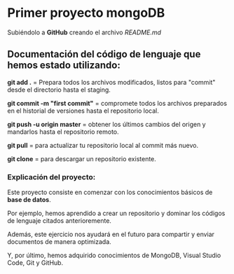 # Primer proyecto mongoDB
Subiéndolo a **GitHub**
creando el archivo *README.md*
## Documentación del código de lenguaje que hemos estado utilizando:
**git add .** = Prepara todos los archivos modificados, listos para "commit" desde el directorio hasta el staging.

**git commit -m "first commit"** = compromete todos los archivos preparados en el historial de versiones hasta el repositorio local.

**git push -u origin master** = obtener los últimos cambios del origen y mandarlos hasta el repositorio remoto.

**git pull** = para actualizar tu repositorio local al commit más nuevo.

**git clone** = para descargar un repositorio existente.

### Explicación del proyecto:
Este proyecto consiste en comenzar con los conocimientos básicos de **base de datos**. 

Por ejemplo, hemos aprendido a crear un repositorio y dominar los códigos de lenguaje citados anterioremente.

Además, este ejercicio nos ayudará en el futuro para compartir y enviar documentos de manera optimizada.

Y, por último, hemos adquirido conocimientos de MongoDB, Visual Studio Code, Git y GitHub.